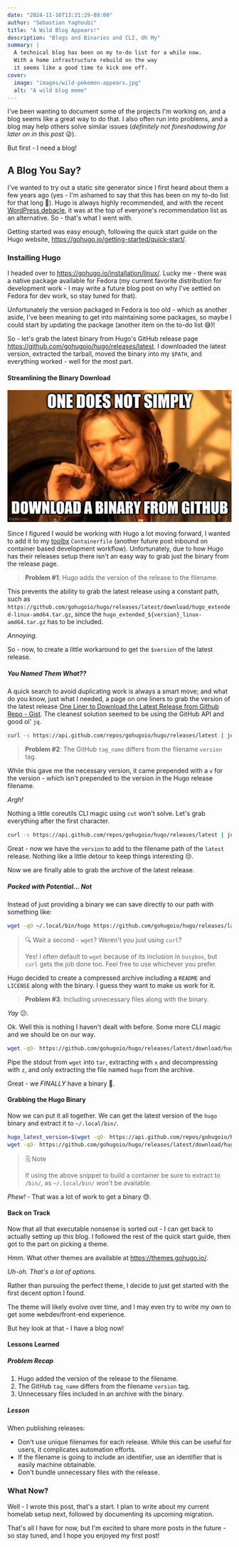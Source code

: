 ```yaml
---
date: "2024-11-16T13:31:29-08:00"
author: "Sebastian Yaghoubi"
title: "A Wild Blog Appears!"
description: "Blogs and Binaries and CLI, Oh My"
summary: |
  A technical blog has been on my to-do list for a while now.
  With a home infrastructure rebuild on the way
  it seems like a good time to kick one off.
cover:
  image: "images/wild-pokemon-appears.jpg"
  alt: "A wild blog meme"
---
```


I've been wanting to document some of the projects I'm working on,
and a blog seems like a great way to do that.
I also often run into problems, and a blog may help others solve similar issues
(_definitely not foreshadowing for later on in this post_ :stuck_out_tongue_winking_eye:).

But first - I need a blog!

## A Blog You Say?

I've wanted to try out a static site generator since I first heard about
them a few years ago (yes - I'm ashamed to say that this has been on my
to-do list for that long :grimacing:). Hugo is always highly recommended,
and with the recent [WordPress debacle](https://www.theverge.com/2024/9/27/24256361/wordpress-wp-engine-drama-explained-matt-mullenweg),
it was at the top of everyone's recommendation list as an alternative.
So - that's what I went with.

Getting started was easy enough, following the quick start guide
on the Hugo website, <https://gohugo.io/getting-started/quick-start/>.

### Installing Hugo

I headed over to <https://gohugo.io/installation/linux/>.
Lucky me - there was a native package available for Fedora
(my current favorite distribution for development work -
I may write a future blog post on why I've settled on Fedora
for dev work, so stay tuned for that).

Unfortunately the version packaged in Fedora is too old -
which as another aside, I've been meaning to get into maintaining
some packages, so maybe I could start by updating the package
(another item on the to-do list :sweat_smile:)!

So - let's grab the latest binary from Hugo's GitHub release page
<https://github.com/gohugoio/hugo/releases/latest>.
I downloaded the latest version, extracted the tarball,
moved the binary into my `$PATH`, and everything worked -
well for the most part.

#### Streamlining the Binary Download

![one does not simply download a binary from github](./images/one-does-not-simply.jpg)

Since I figured I would be working with Hugo a lot moving forward,
I wanted to add it to my [toolbx](https://containertoolbx.org/) `Containerfile`
(another future post inbound on container based development workflow).
Unfortunately, due to how Hugo has their releases setup
there isn't an easy way to grab just the binary from the release page.

> **Problem #1**: Hugo adds the version of the release to the filename.

This prevents the ability to grab the latest release using a constant path,
such as `https://github.com/gohugoio/hugo/releases/latest/download/hugo_extended-linux-amd64.tar.gz`,
since the `hugo_extended_${version}_linux-amd64.tar.gz` has to be included.

_Annoying._

So - now, to create a little workaround to get the `$version` of the latest release.

##### You Named Them What??

A quick search to avoid duplicating work is always a smart move;
and what do you know, just what I needed, a page on one liners to
grab the version of the latest release
[One Liner to Download the Latest Release from Github Repo - Gist](https://gist.github.com/steinwaywhw/a4cd19cda655b8249d908261a62687f8).
The cleanest solution seemed to be using the GitHub API and good ol' `jq`.

```sh
curl -s https://api.github.com/repos/gohugoio/hugo/releases/latest | jq -r '.tag_name'
```

> **Problem #2**: The GitHub `tag_name` differs from the filename `version` tag.

While this gave me the necessary version, it came prepended with a `v` for
the version - which isn't prepended to the version in the Hugo release filename.

_Argh!_

Nothing a little coreutils CLI magic using `cut` won't solve.
Let's grab everything after the first character.

```sh
curl -s https://api.github.com/repos/gohugoio/hugo/releases/latest | jq -r '.tag_name' | cut -c 2-
```

Great - now we have the `version` to add to the filename path of the `latest` release.
Nothing like a little detour to keep things interesting :unamused:.

Now we are finally able to grab the archive of the latest release.

##### Packed with Potential... Not

Instead of just providing a binary we can save directly
to our path with something like:

```sh
wget -qO ~/.local/bin/hugo https://github.com/gohugoio/hugo/releases/latest/download/hugo_extended_${version}_linux-amd64
```

> :mag: Wait a second - `wget`? Weren't you just using `curl`?
>
> Yes! I often default to `wget` because of
> its inclusion in `busybox`, but `curl` gets the job done too.
> Feel free to use whichever you prefer.

Hugo decided to create a compressed archive including
a `README` and `LICENSE` along with the binary.
I guess they want to make us work for it.

> **Problem #3**: Including unnecessary files along with the binary.

_Yay_ :confused:.

Ok. Well this is nothing I haven't dealt with before.
Some more CLI magic and we should be on our way.

```sh
wget -qO- https://github.com/gohugoio/hugo/releases/latest/download/hugo_extended_${version}_linux-amd64.tar.gz | tar xz hugo
```

Pipe the stdout from `wget` into `tar`,
extracting with `x` and decompressing with `z`,
and only extracting the file named `hugo` from the archive.

Great - we _FINALLY_ have a binary :triumph:.

#### Grabbing the Hugo Binary

Now we can put it all together.
We can get the latest version of the `hugo` binary
and extract it to `~/.local/bin/`.

```sh
hugo_latest_version=$(wget -qO- https://api.github.com/repos/gohugoio/hugo/releases/latest | jq -r '.tag_name' | cut -c 2-)
wget -qO- https://github.com/gohugoio/hugo/releases/latest/download/hugo_extended_${hugo_latest_version}_linux-amd64.tar.gz | tar xzv -C ~/.local/bin/ hugo
```

> :spiral_notepad: Note
>
> If using the above snippet to build a container
> be sure to extract to `/bin/`, as `~/.local/bin/` won't be available.

_Phew!_ - That was a lot of work to get a binary :sweat:.

#### Back on Track

Now that all that executable nonsense is sorted out -
I can get back to actually setting up this blog.
I followed the rest of the quick start guide, then got to the part on picking a theme.

Hmm. What other themes are available at <https://themes.gohugo.io/>.

_Uh-oh. That's a lot of options._

Rather than pursuing the perfect theme,
I decide to just get started with the first decent option I found.

The theme will likely evolve over time,
and I may even try to write my own to get some webdev/front-end experience.

But hey look at that - I have a blog now!

#### Lessons Learned

##### Problem Recap

1. Hugo added the version of the release to the filename.
2. The GitHub `tag_name` differs from the filename `version` tag.
3. Unnecessary files included in an archive with the binary.

##### Lesson

When publishing releases:

- Don't use unique filenames for each release.
  While this can be useful for users, it complicates automation efforts.
- If the filename is going to include an identifier,
  use an identifier that is easily machine obtainable.
- Don't bundle unnecessary files with the release.

### What Now?

Well - I wrote this post, that's a start.
I plan to write about my current homelab setup next,
followed by documenting its upcoming migration.

That's all I have for now, but I'm excited to share more posts in the future -
so stay tuned, and I hope you enjoyed my first post!
